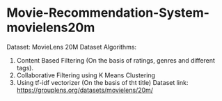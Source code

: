 # Movie-Recommendation-System-movielens20m
Dataset: MovieLens 20M Dataset
Algorithms:
1. Content Based Filtering (On the basis of ratings, genres and different tags).
2. Collaborative Filtering using K Means Clustering
3. Using tf-idf vectorizer (On the basis of tht title)
Dataset link: https://grouplens.org/datasets/movielens/20m/

